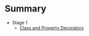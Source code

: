 # Summary

* Stage 1
  * [Class and Property Decorators](manuscript/stage_1/class_and_property_decorators.md)
